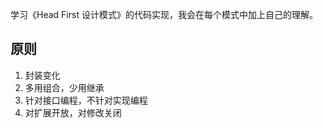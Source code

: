 
学习《Head First 设计模式》的代码实现，我会在每个模式中加上自己的理解。

## 原则

1. 封装变化
2. 多用组合，少用继承
3. 针对接口编程，不针对实现编程
4. 对扩展开放，对修改关闭